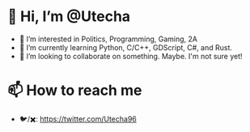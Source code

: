 # 👋 Hi, I’m @Utecha
- 👀 I’m interested in Politics, Programming, Gaming, 2A
- 🌱 I’m currently learning Python, C/C++, GDScript, C#, and Rust.
- 💞️ I’m looking to collaborate on something. Maybe. I'm not sure yet!
  
# 📫 How to reach me
- 🐦/✖️: https://twitter.com/Utecha96

<!---
Utecha/Utecha is a ✨ special ✨ repository because its `README.md` (this file) appears on your GitHub profile.
You can click the Preview link to take a look at your changes.
--->
